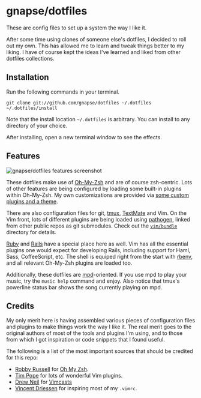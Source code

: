 # gnapse/dotfiles

These are config files to set up a system the way I like it.

After some time using clones of someone else's dotfiles, I decided to roll out
my own. This has allowed me to learn and tweak things better to my liking.
I have of course kept the ideas I've learned and liked from other dotfiles
collections.

## Installation

Run the following commands in your terminal.

```terminal
git clone git://github.com/gnapse/dotfiles ~/.dotfiles
~/.dotfiles/install
```

Note that the install location `~/.dotfiles` is arbitrary. You can install to
any directory of your choice.

After installing, open a new terminal window to see the effects.

## Features

![gnapse/dotfiles features screenshot](https://dl.dropboxusercontent.com/u/6173591/gnapse-dotfiles.png)

These dotfiles make use of [Oh-My-Zsh][] and are of course zsh-centric. Lots of
other features are being configured by loading some built-in plugins within
Oh-My-Zsh.  My own customizations are provided via [some custom plugins and
a theme][].

There are also configuration files for git, [tmux][], [TextMate][] and Vim.  On
the Vim front, lots of different plugins are being loaded using [pathogen][],
linked from other public repos as git submodules.  Check out the
[`vim/bundle`][vim-bundle] directory for details.

[Ruby][] and [Rails][] have a special place here as well.  Vim has all the
essential plugins one would expect for developing Rails, including support for
Haml, Sass, CoffeeScript, etc.  The shell is equiped right from the start with
[rbenv][], and all relevant Oh-My-Zsh plugins are loaded too.

Additionally, these dotfiles are [mpd][]-oriented. If you use mpd to play your
music, try the `music help` command and enjoy.  Also notice that tmux's
powerline status bar shows the song currently playing on mpd.

## Credits

My only merit here is having assembled various pieces of configuration files
and plugins to make things work the way I like it.  The real merit goes to the
original authors of most of the tools and plugins I'm using, and to those from
which I got inspiration or code snippets that I found useful.

The following is a list of the most important sources that should be credited
for this repo:

* [Robby Russell](https://github.com/robbyrussell) for [Oh My Zsh][oh-my-zsh].
* [Tim Pope](https://github.com/tpope) for lots of wonderful Vim plugins.
* [Drew Neil](https://github.com/nelstrom) for [Vimcasts](http://vimcasts.org)
* [Vincent Driessen](https://github.com/nvie) for inspiring most of my `.vimrc`.

[Oh-My-Zsh]: http://github.com/robbyrussell/oh-my-zsh
[some custom plugins and a theme]: https://github.com/gnapse/dotfiles/tree/master/zsh
[tmux]: http://tmux.sourceforge.net
[TextMate]:  http://github.com/textmate/textmate
[pathogen]: http://github.com/tpope/vim-pathogen
[vim-bundle]: https://github.com/gnapse/dotfiles/tree/master/vim/bundle
[mpd]: http://www.musicpd.org/
[rbenv]: https://github.com/sstephenson/rbenv
[Ruby]: http://www.ruby-lang.org/
[Rails]: http://rubyonrails.org/
